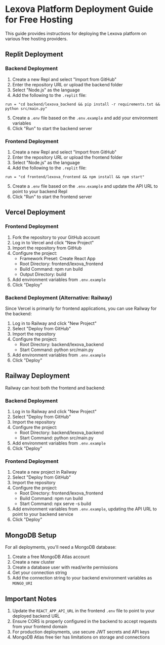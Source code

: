 # Lexova Platform Deployment Guide for Free Hosting

This guide provides instructions for deploying the Lexova platform on various free hosting providers.

## Replit Deployment

### Backend Deployment

1. Create a new Repl and select "Import from GitHub"
2. Enter the repository URL or upload the backend folder
3. Select "Node.js" as the language
4. Add the following to the `.replit` file:

```
run = "cd backend/lexova_backend && pip install -r requirements.txt && python src/main.py"
```

5. Create a `.env` file based on the `.env.example` and add your environment variables
6. Click "Run" to start the backend server

### Frontend Deployment

1. Create a new Repl and select "Import from GitHub"
2. Enter the repository URL or upload the frontend folder
3. Select "Node.js" as the language
4. Add the following to the `.replit` file:

```
run = "cd frontend/lexova_frontend && npm install && npm start"
```

5. Create a `.env` file based on the `.env.example` and update the API URL to point to your backend Repl
6. Click "Run" to start the frontend server

## Vercel Deployment

### Frontend Deployment

1. Fork the repository to your GitHub account
2. Log in to Vercel and click "New Project"
3. Import the repository from GitHub
4. Configure the project:
   - Framework Preset: Create React App
   - Root Directory: frontend/lexova_frontend
   - Build Command: npm run build
   - Output Directory: build
5. Add environment variables from `.env.example`
6. Click "Deploy"

### Backend Deployment (Alternative: Railway)

Since Vercel is primarily for frontend applications, you can use Railway for the backend:

1. Log in to Railway and click "New Project"
2. Select "Deploy from GitHub"
3. Import the repository
4. Configure the project:
   - Root Directory: backend/lexova_backend
   - Start Command: python src/main.py
5. Add environment variables from `.env.example`
6. Click "Deploy"

## Railway Deployment

Railway can host both the frontend and backend:

### Backend Deployment

1. Log in to Railway and click "New Project"
2. Select "Deploy from GitHub"
3. Import the repository
4. Configure the project:
   - Root Directory: backend/lexova_backend
   - Start Command: python src/main.py
5. Add environment variables from `.env.example`
6. Click "Deploy"

### Frontend Deployment

1. Create a new project in Railway
2. Select "Deploy from GitHub"
3. Import the repository
4. Configure the project:
   - Root Directory: frontend/lexova_frontend
   - Build Command: npm run build
   - Start Command: npx serve -s build
5. Add environment variables from `.env.example`, updating the API URL to point to your backend service
6. Click "Deploy"

## MongoDB Setup

For all deployments, you'll need a MongoDB database:

1. Create a free MongoDB Atlas account
2. Create a new cluster
3. Create a database user with read/write permissions
4. Get your connection string
5. Add the connection string to your backend environment variables as `MONGO_URI`

## Important Notes

1. Update the `REACT_APP_API_URL` in the frontend `.env` file to point to your deployed backend URL
2. Ensure CORS is properly configured in the backend to accept requests from your frontend domain
3. For production deployments, use secure JWT secrets and API keys
4. MongoDB Atlas free tier has limitations on storage and connections

